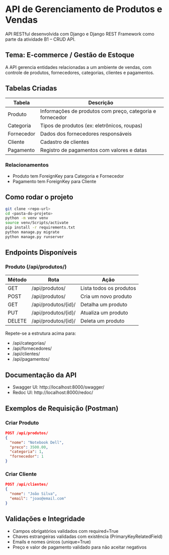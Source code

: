 
# API de Gerenciamento de Produtos e Vendas

API RESTful desenvolvida com Django e Django REST Framework como parte da atividade B1 – CRUD API.

## Tema: E-commerce / Gestão de Estoque

A API gerencia entidades relacionadas a um ambiente de vendas, com controle de produtos, fornecedores, categorias, clientes e pagamentos.

## Tabelas Criadas

| Tabela      | Descrição                               |
|-------------|------------------------------------------|
| Produto     | Informações de produtos com preço, categoria e fornecedor |
| Categoria   | Tipos de produtos (ex: eletrônicos, roupas) |
| Fornecedor  | Dados dos fornecedores responsáveis      |
| Cliente     | Cadastro de clientes                     |
| Pagamento   | Registro de pagamentos com valores e datas |

### Relacionamentos
- Produto tem ForeignKey para Categoria e Fornecedor
- Pagamento tem ForeignKey para Cliente

## Como rodar o projeto

```bash
git clone <repo-url>
cd <pasta-do-projeto>
python -m venv venv
source venv/Scripts/activate
pip install -r requirements.txt
python manage.py migrate
python manage.py runserver
```

## Endpoints Disponíveis

### Produto (/api/produtos/)
| Método | Rota                     | Ação                 |
|--------|--------------------------|----------------------|
| GET    | /api/produtos/           | Lista todos os produtos |
| POST   | /api/produtos/           | Cria um novo produto |
| GET    | /api/produtos/{id}/      | Detalha um produto   |
| PUT    | /api/produtos/{id}/      | Atualiza um produto  |
| DELETE | /api/produtos/{id}/      | Deleta um produto    |

Repete-se a estrutura acima para:
- /api/categorias/
- /api/fornecedores/
- /api/clientes/
- /api/pagamentos/

## Documentação da API

- Swagger UI: http://localhost:8000/swagger/
- Redoc UI: http://localhost:8000/redoc/

## Exemplos de Requisição (Postman)

### Criar Produto

```json
POST /api/produtos/
{
  "nome": "Notebook Dell",
  "preco": 3500.00,
  "categoria": 1,
  "fornecedor": 1
}
```

### Criar Cliente

```json
POST /api/clientes/
{
  "nome": "João Silva",
  "email": "joao@email.com"
}
```

## Validações e Integridade

- Campos obrigatórios validados com required=True
- Chaves estrangeiras validadas com existência (PrimaryKeyRelatedField)
- Emails e nomes únicos (unique=True)
- Preço e valor de pagamento validado para não aceitar negativos
